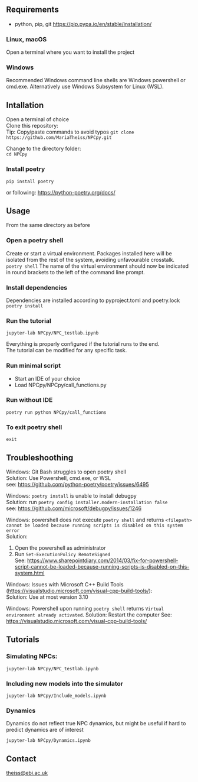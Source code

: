 ## Requirements    
- python, pip, git
https://pip.pypa.io/en/stable/installation/ 

### Linux, macOS
Open a terminal where you want to install the project  

### Windows 
Recommended Windows command line shells are Windows powershell or cmd.exe. 
Alternatively use Windows Subsystem for Linux (WSL). 


## Intallation 
Open a terminal of choice  
Clone this repository:  
Tip: Copy/paste commands to avoid typos 
`git clone https://github.com/MariaTheiss/NPCpy.git`  

Change to the directory folder:  
`cd NPCpy`  

### Install poetry 
`pip install poetry`

or following: 
https://python-poetry.org/docs/ 

## Usage
From the same directory as before 

### Open a poetry shell
Create or start a virtual environment. Packages installed here will be isolated from the rest of the system, avoiding unfavourable crosstalk.  
`poetry shell`
The name of the virtual environment should now be indicated in round brackets to the left of the command line prompt. 

### Install dependencies 
Dependencies are installed according to pyproject.toml and poetry.lock  
`poetry install` 

### Run the tutorial 
`jupyter-lab NPCpy/NPC_testlab.ipynb`

Everything is properly configured if the tutorial runs to the end.  
The tutorial can be modified for any specific task.  

### Run minimal script 

- Start an IDE of your choice 
- Load NPCpy/NPCpy/call_functions.py

### Run without IDE 

`poetry run python NPCpy/call_functions` 


### To exit poetry shell 
`exit` 

## Troubleshoothing 

Windows: Git Bash struggles to open poetry shell  
Solution: Use Powershell, cmd.exe, or WSL  
see: https://github.com/python-poetry/poetry/issues/6495  

Windows: `poetry install` is unable to install debugpy  
Solution: run `poetry config installer.modern-installation false`  
see: https://github.com/microsoft/debugpy/issues/1246  

Windows: powershell does not execute `poetry shell` and returns 
`<filepath> cannot be loaded because running scripts is disabled on this system error`  
Solution:  
1. Open the powershell as administrator  
2. Run `Set-ExecutionPolicy RemoteSigned`  
See: https://www.sharepointdiary.com/2014/03/fix-for-powershell-script-cannot-be-loaded-because-running-scripts-is-disabled-on-this-system.html  

Windows: Issues with Microsoft C++ Build Tools (https://visualstudio.microsoft.com/visual-cpp-build-tools/):  
Solution: Use at most version 3.10  

Windows: Powershell upon running `poetry shell` returns `Virtual environment already activated`. 
Solution: Restart the computer 
See: https://visualstudio.microsoft.com/visual-cpp-build-tools/ 


## Tutorials 
### Simulating NPCs: 
`jupyter-lab NPCpy/NPC_testlab.ipynb`

### Including new models into the simulator 
`jupyter-lab NPCpy/Include_models.ipynb`

### Dynamics 
Dynamics do not reflect true NPC dynamics, but might be useful if hard to predict dynamics are of interest 

`jupyter-lab NPCpy/Dynamics.ipynb` 

## Contact 
theiss@ebi.ac.uk 
